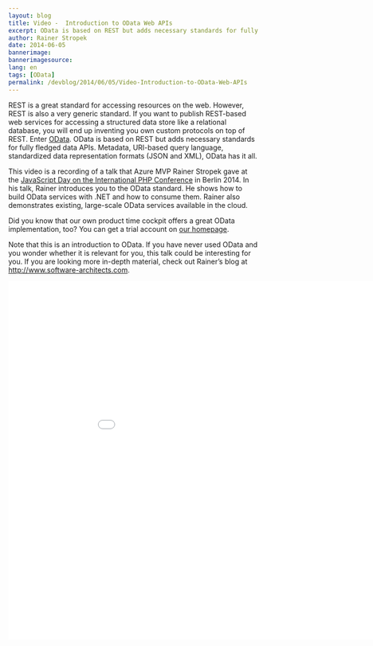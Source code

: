 ```yaml
---
layout: blog
title: Video -  Introduction to OData Web APIs
excerpt: OData is based on REST but adds necessary standards for fully fledged data APIs. Metadata, URI-based query language, standardized data representation formats (JSON and XML), OData has it all.  This is an introduction to OData. If you have never used OData and you wonder whether it is relevant for you, this talk could be interesting for you.
author: Rainer Stropek
date: 2014-06-05
bannerimage: 
bannerimagesource: 
lang: en
tags: [OData]
permalink: /devblog/2014/06/05/Video-Introduction-to-OData-Web-APIs
---
```


<p>REST is a great standard for accessing resources on the web. However, REST is also a very generic standard. If you want to publish REST-based web services for accessing a structured data store like a relational database, you will end up inventing you own custom protocols on top of REST. Enter <a href="http://www.odata.org" target="_blank">OData</a>. OData is based on REST but adds necessary standards for fully fledged data APIs. Metadata, URI-based query language, standardized data representation formats (JSON and XML), OData has it all.</p><p>This video is a recording of a talk that Azure MVP Rainer Stropek gave at the <a href="http://phpconference.com/2014se/en/special-days/javascript-day" target="_blank">JavaScript Day on the International PHP Conference</a> in Berlin 2014. In his talk, Rainer introduces you to the OData standard. He shows how to build OData services with .NET and how to consume them. Rainer also demonstrates existing, large-scale OData services available in the cloud.</p><p class="showcase">Did you know that our own product time cockpit offers a great OData implementation, too? You can get a trial account on <a href="~/create-trial-account" target="_blank">our homepage</a>.</p><p>Note that this is an introduction to OData. If you have never used OData and you wonder whether it is relevant for you, this talk could be interesting for you. If you are looking more in-depth material, check out Rainer’s blog at <a href="http://www.software-architects.com" target="_blank">http://www.software-architects.com</a>.</p><div class="videoWrapper">
  <iframe width="960" height="720" src="//www.youtube.com/embed/z06bl_K6Ckc?rel=0" frameborder="0" allowfullscreen="allowfullscreen"></iframe>
</div>
